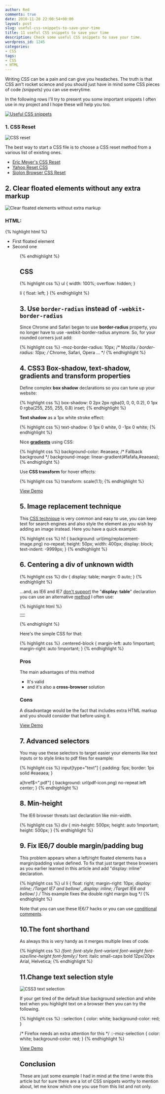 ```yaml
---
author: Red
comments: true
date: 2010-11-28 22:00:54+00:00
layout: post
slug: useful-css-snippets-to-save-your-time
title: 11 useful CSS snippets to save your time
description: Check some useful CSS snippets to save your time.
wordpress_id: 1245
categories:
- CSS
tags:
- CSS
- HTML
---
```


Writing CSS can be a pain and can give you headaches. The truth is that CSS ain't rocket science and you should just have in mind some CSS pieces of code _(snippets)_ you can use everytime.

In the following rows I'll try to present you some important snippets I often use in my project and I hope these will help you too.

[![Useful CSS snippets](/dist/uploads/2010/11/useful-css-snippets.png)](http://www.red-team-design.com/useful-css-snippets-to-save-your-time)

<!-- more -->

### 1. CSS Reset

![CSS reset](/dist/uploads/2010/11/css-reset.png)

The best way to start a CSS file is to choose a CSS reset method from a various list of existing ones.

  * [Eric Meyer's CSS Reset](http://meyerweb.com/eric/tools/css/reset/)	
  * [Yahoo Reset CSS](http://developer.yahoo.com/yui/reset/)	
  * [Siolon Browser CSS Reset](http://www.siolon.com/blog/browser-reset-css/)

## 2. Clear floated elements without any extra markup

![Clear floated elements without extra markup](/dist/uploads/2010/11/clear-float.png)

### HTML:

{% highlight html %}
<ul>
  <li>First floated element</li>
  <li>Second one</li>
<ul>
{% endhighlight %} 

## CSS

{% highlight css %}
ul {
  width: 100%;
  overflow: hidden;
}

li {
  float: left;
}
{% endhighlight %}

## 3. Use `border-radius` instead of `-webkit-border-radius`

Since Chrome and Safari began to use **border-radius** property, you no longer have to use -webkit-border-radius anymore. So, for your rounded corners just add:

{% highlight css %}
-moz-border-radius: 10px; /* Mozilla */
border-radius: 10px; /* Chrome, Safari, Opera ... */
{% endhighlight %}

## 4. CSS3 Box-shadow, text-shadow, gradients and transform properties

Define complex **box shadow** declarations so you can tune up your website:

{% highlight css %}
box-shadow: 0 2px 2px rgba(0, 0, 0, 0.2), 
            0 1px 0 rgba(255, 255, 255, 0.8) inset;
{% endhighlight %}

**Text shadow** as a 1px white stroke effect:

{% highlight css %}
text-shadow: 0 1px 0 white, 0 -1px 0 white;
{% endhighlight %}    

Nice **[gradients](/css-gradients-quick-tutorial)** using CSS:

{% highlight css %}
background-color: #eaeaea; /* Fallback background */
background-image: linear-gradient(#fafafa,#eaeaea);
{% endhighlight %}    


Use **CSS transform** for hover effects:

{% highlight css %}
transform: scale(1.1);
{% endhighlight %}    


[View Demo](/dist/uploads/2010/11/css3-demo.html)

## 5. Image replacement technique

This [CSS technique](/outline-dotted-border-and-image-replacement-technique) is very common and easy to use, you can keep text for search engines and also style the element as you wish by adding an image instead. Here you have a quick example:

{% highlight css %}
h1 {
  background: url(img/replacement-image.png) no-repeat;
  height: 50px;
  width: 400px;
  display: block;
  text-indent: -9999px;
}
{% endhighlight %}

## 6. Centering a div of unknown width

{% highlight css %}
div {
  display: table;
  margin: 0 auto;
}
{% endhighlight %}

...and, as IE6 and IE7 [don't support](http://www.quirksmode.org/css/display.html) the "**display: table**" declaration you can use an alternative [method](http://www.red-team-design.com/center-a-block-element-without-knowing-its-width-part-ii) I often use:

{% highlight html %}
<table class="centered-block">
<tr><td>
<div>
  <!-- Here you'll write your variable witdh block content -->
</div>
</td></tr>
</table>
{% endhighlight %}

Here's the simple CSS for that:

{% highlight css %}
.centered-block {
  margin-left: auto !important;
  margin-right: auto !important;
}
{% endhighlight %}

### Pros

The main advantages of this method
	
  * It's valid	
  * and it's also a **cross-browser** solution

### Cons

A disadvantage would be the fact that includes extra HTML markup and you should consider that before using it.

[View Demo](/dist/uploads/2010/10/center-a-block-element-without-knowing-its-width.html)

## 7. Advanced selectors

You may use these selectors to target easier your elements like text inputs or to style links to pdf files for example:

{% highlight css %}
input[type="text"] {
  padding: 5px;
  border: 1px solid #eaeaea;
}

a[href$=".pdf"] {
   background: url(pdf-icon.png) no-repeat left center;
}
{% endhighlight %} 

## 8. Min-height

The IE6 browser threats last declaration like min-width.

{% highlight css %}
div {
  min-height: 500px;
  height: auto !important;
  height: 500px;
}
{% endhighlight %}    





## 9. Fix IE6/7 double margin/padding bug

This problem appears when a left/right floated elements has a margin/padding value defined. To fix that just target these browsers as you earlier learned in this article and add "display: inline" declaration.

{% highlight css %}
ul li {
  float: right;
  margin-right: 10px;
  *display: inline; /*Target IE7 and bellow*/
  _display: inline; /*Target IE6 and bellow*/
}
/* This example fixes the double right margin bug */
{% endhighlight %} 

Note that you can use these IE6/7 hacks or you can use [conditional comments](http://www.quirksmode.org/css/condcom.html).

## 10.The font shorthand

As always this is very handy as it merges multiple lines of code.

{% highlight css %}
/*font: font-style font-variant font-weight font-size/line-height font-family;*/
font: italic small-caps bold 12px/20px Arial, Helvetica;
{% endhighlight %}

## 11.Change text selection style

![CSS3 text selection](/dist/uploads/2010/11/text-selection.png)

If your get tired of the default blue background selection and white text when you highlight text on a browser then you can try the following.

{% highlight css %}
::selection {
  color: white;
  background-color: red;
}

/* Firefox needs an extra attention for this */
::-moz-selection  {
  color: white;
  background-color: red;
}
{% endhighlight %} 

[View Demo](/dist/uploads/2010/11/text-selection.html)

## Conclusion

These are just some example I had in mind at the time I wrote this article but for sure there are a lot of CSS snippets worthy to mention about, let me know which one you use from this list and not only.